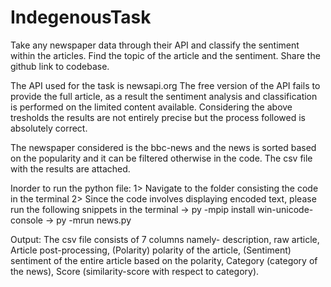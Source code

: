 # IndegenousTask
Take any newspaper data through their API and classify the sentiment within the articles. Find the topic of the article and the sentiment. Share the github link to codebase.


The API used for the task is newsapi.org
The free version of the API fails to provide the full article, as a result the sentiment analysis and classification is performed on the limited content available. Considering the above tresholds the results are not entirely precise but the process followed is absolutely correct.

The newspaper considered is the bbc-news and the news is sorted based on the popularity and it can be filtered otherwise in the code. 
The csv file with the results are attached. 

Inorder to run the python file:
1> Navigate to the folder consisting the code in the terminal
2> Since the code involves displaying encoded text, please run the following snippets in the terminal
       -> py -mpip install win-unicode-console
       -> py -mrun news.py

Output:
The csv file consists of 7 columns namely- description, raw article, Article post-processing, (Polarity) polarity of the article, (Sentiment) sentiment of the entire article based on the polarity, Category (category of the news), Score (similarity-score with respect to category).


      

